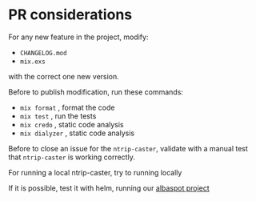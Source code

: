 # PR considerations

For any new feature in the project, modify:

- `CHANGELOG.mod`
- `mix.exs`

with the correct one new version.

Before to publish modification, run these commands:

- `mix format` , format the code
- `mix test` , run the tests
- `mix credo` , static code analysis
- `mix dialyzer` , static code analysis

Before to close an issue for the `ntrip-caster`, validate with a manual test that `ntrip-caster` is working correctly.

For running a local ntrip-caster, try to running locally

If it is possible, test it with helm, running our [albaspot project](https://github.com/alboracore/albaspot-deploy)